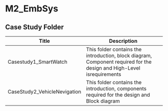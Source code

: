# M2_EmbSys

## Case Study Folder
| Title | Description  |
|-----|-----|
|Casestudy1_SmartWatch| This folder contains the introduction, block diagram, Component required for the design and High-Level isrequirements|
|CaseStudy2_VehicleNevigation| This folder contains the introduction, components required for the design and Block diagram|
